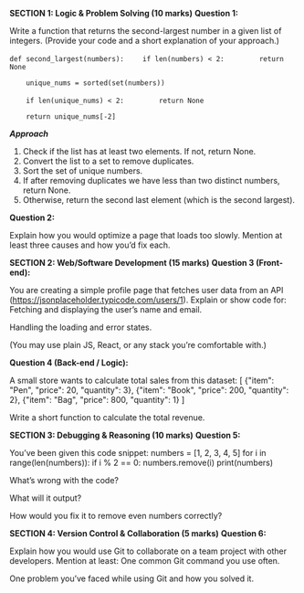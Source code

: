 **SECTION 1: Logic & Problem Solving (10 marks)**
**Question 1:**

 Write a function that returns the second-largest number in a given list of integers.
 (Provide your code and a short explanation of your approach.)

```def second_largest(numbers):```
```    if len(numbers) < 2:```
```        return None```
    
```    unique_nums = sorted(set(numbers))```
 
```    if len(unique_nums) < 2:```
```        return None```
    
```    return unique_nums[-2]```

***Approach***

1. Check if the list has at least two elements. If not, return None.
2. Convert the list to a set to remove duplicates.
3. Sort the set of unique numbers.
4. If after removing duplicates we have less than two distinct numbers, return None.
5. Otherwise, return the second last element (which is the second largest).


**Question 2:**

 Explain how you would optimize a page that loads too slowly. Mention at least three causes and how you’d fix each.


**SECTION 2: Web/Software Development (15 marks)**
**Question 3 (Front-end):**

 You are creating a simple profile page that fetches user data from an API (https://jsonplaceholder.typicode.com/users/1).
 Explain or show code for:
Fetching and displaying the user’s name and email.


Handling the loading and error states.


(You may use plain JS, React, or any stack you’re comfortable with.)


**Question 4 (Back-end / Logic):**

 A small store wants to calculate total sales from this dataset:
[
  {"item": "Pen", "price": 20, "quantity": 3},
  {"item": "Book", "price": 200, "quantity": 2},
  {"item": "Bag", "price": 800, "quantity": 1}
]

Write a short function to calculate the total revenue.



**SECTION 3: Debugging & Reasoning (10 marks)**
**Question 5:**

 You’ve been given this code snippet:
numbers = [1, 2, 3, 4, 5]
for i in range(len(numbers)):
    if i % 2 == 0:
        numbers.remove(i)
print(numbers)

What’s wrong with the code?


What will it output?


How would you fix it to remove even numbers correctly?


**SECTION 4: Version Control & Collaboration (5 marks)**
**Question 6:**

 Explain how you would use Git to collaborate on a team project with other developers.
 Mention at least:
One common Git command you use often.


One problem you’ve faced while using Git and how you solved it.

